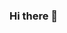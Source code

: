### Hi there 👋

<!--
**Prachip9767/Prachip9767** is a ✨ _special_ ✨ repository because its `README.md` (this file) appears on your GitHub profile.
🌱 I’m currently learning Android Development

👨‍💻 My Portfolio https://pravin5551.github.io/

📝 I regularly write articles on https://pravinvpawar5551.medium.com/

📝 Resume: view

📫 How to reach me pravinvpawar5551@gmail.com

Here are some ideas to get you started:

- 🔭 I’m currently working on ...
- 🌱 I’m currently learning ...
- 👯 I’m looking to collaborate on ...
- 🤔 I’m looking for help with ...
- 💬 Ask me about ...
- 📫 How to reach me: ...
- 😄 Pronouns: ...
- ⚡ Fun fact: ...
-->

